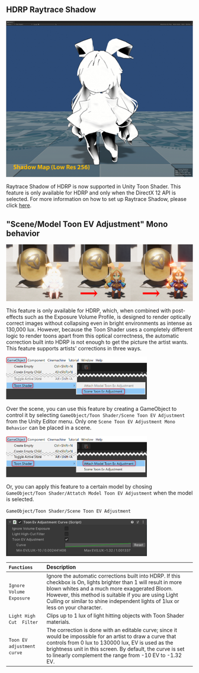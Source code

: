 <a id="RaytracedShadow"></a>
## HDRP Raytrace Shadow 
<img width = "800" src="images/ShadowmapVariation.gif">

Raytrace Shadow of HDRP is now supported in Unity Toon Shader. This feature is only available for HDRP and only when the DirectX 12 API is selected.
For more information on how to set up Raytrace Shadow, please click [here](https://docs.unity3d.com/Packages/com.unity.render-pipelines.high-definition@12.0/manual/Ray-Traced-Shadows.html).


<a id="ToonEvAdjustmentCurve"></a>
## "Scene/Model Toon EV Adjustment" Mono behavior 
<img width = "800" src="images/TooEvAdjustmenEfficiency2.png">


This feature is only available for HDRP, which, when combined with post-effects such as the Exposure Volume Profile, is designed to render optically correct images without collapsing even in bright environments as intense as 130,000 lux. However, because the Toon Shader uses a completely different logic to render toons apart from this optical correctness, the automatic correction built into HDRP is not enough to get the picture the artist wants. This feature supports artists' corrections in three ways.

<img width = "380" src="images/sceneToonEvAdjustment.png">

Over the scene, you can use this feature by creating a GameObject to control it by selecting `GameObject/Toon Shader/Scene Toon EV Adjustment` from the Unity Editor menu. Only one `Scene Toon EV Adjustment Mono Behavior` can be placed in a scene.

<img width = "380" src="images/attachModelToonEvAdjustment.png">

Or, you can apply this feature to a certain model by chosing `GameObject/Toon Shader/Attatch Model Toon EV Adjustment` when the model is selected.

`GameObject/Toon Shader/Scene Toon EV Adjustment`

<img width = "380" src="images/ToonEvAdjustmentCurveScript.png">

| `Functions` | Description |
|:-------------------|:-------------------|
| `Ignore Volume Exposure` | Ignore the automatic corrections built into HDRP. If this checkbox is On, lights brighter than 1 will result in more blown whites and a much more exaggerated Bloom. However, this method is suitable if you are using Light Culling or similar to shine independent lights of 1lux or less on your character.| 
| `Light High Cut  Filter` | Clips up to 1 lux of light hitting objects with Toon Shader materials.| 
| `Toon EV adjustment curve` | The correction is done with an editable curve; since it would be impossible for an artist to draw a curve that controls from 0 lux to 130000 lux, EV is used as the brightness unit in this screen. By default, the curve is set to linearly complement the range from -10 EV to -1.32 EV.| 

